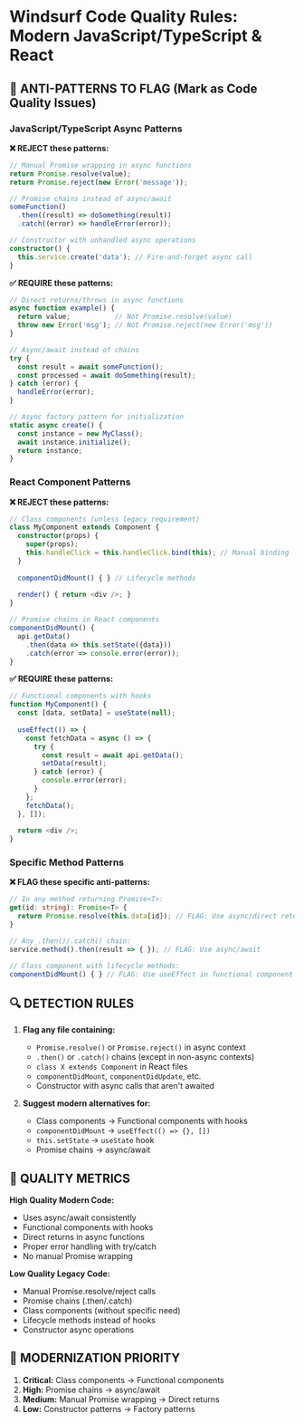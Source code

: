 # Windsurf Code Quality Rules: Modern JavaScript/TypeScript & React

## 🚫 ANTI-PATTERNS TO FLAG (Mark as Code Quality Issues)

### JavaScript/TypeScript Async Patterns

**❌ REJECT these patterns:**
```typescript
// Manual Promise wrapping in async functions
return Promise.resolve(value);
return Promise.reject(new Error('message'));

// Promise chains instead of async/await
someFunction()
  .then((result) => doSomething(result))
  .catch((error) => handleError(error));

// Constructor with unhandled async operations
constructor() {
  this.service.create('data'); // Fire-and-forget async call
}
```

**✅ REQUIRE these patterns:**
```typescript
// Direct returns/throws in async functions
async function example() {
  return value;           // Not Promise.resolve(value)
  throw new Error('msg'); // Not Promise.reject(new Error('msg'))
}

// Async/await instead of chains
try {
  const result = await someFunction();
  const processed = await doSomething(result);
} catch (error) {
  handleError(error);
}

// Async factory pattern for initialization
static async create() {
  const instance = new MyClass();
  await instance.initialize();
  return instance;
}
```

### React Component Patterns

**❌ REJECT these patterns:**
```typescript
// Class components (unless legacy requirement)
class MyComponent extends Component {
  constructor(props) {
    super(props);
    this.handleClick = this.handleClick.bind(this); // Manual binding
  }
  
  componentDidMount() { } // Lifecycle methods
  
  render() { return <div />; }
}

// Promise chains in React components
componentDidMount() {
  api.getData()
    .then(data => this.setState({data}))
    .catch(error => console.error(error));
}
```

**✅ REQUIRE these patterns:**
```typescript
// Functional components with hooks
function MyComponent() {
  const [data, setData] = useState(null);
  
  useEffect(() => {
    const fetchData = async () => {
      try {
        const result = await api.getData();
        setData(result);
      } catch (error) {
        console.error(error);
      }
    };
    fetchData();
  }, []);
  
  return <div />;
}
```

### Specific Method Patterns

**❌ FLAG these specific anti-patterns:**
```typescript
// In any method returning Promise<T>:
get(id: string): Promise<T> {
  return Promise.resolve(this.data[id]); // FLAG: Use async/direct return
}

// Any .then()/.catch() chain:
service.method().then(result => { }); // FLAG: Use async/await

// Class component with lifecycle methods:
componentDidMount() { } // FLAG: Use useEffect in functional component
```

## 🔍 DETECTION RULES

1. **Flag any file containing:**
   - `Promise.resolve()` or `Promise.reject()` in async context
   - `.then()` or `.catch()` chains (except in non-async contexts)
   - `class X extends Component` in React files
   - `componentDidMount`, `componentDidUpdate`, etc.
   - Constructor with async calls that aren't awaited

2. **Suggest modern alternatives for:**
   - Class components → Functional components with hooks
   - `componentDidMount` → `useEffect(() => {}, [])`
   - `this.setState` → `useState` hook
   - Promise chains → async/await

## 📝 QUALITY METRICS

**High Quality Modern Code:**
- Uses async/await consistently
- Functional components with hooks
- Direct returns in async functions
- Proper error handling with try/catch
- No manual Promise wrapping

**Low Quality Legacy Code:**
- Manual Promise.resolve/reject calls
- Promise chains (.then/.catch)
- Class components (without specific need)
- Lifecycle methods instead of hooks
- Constructor async operations

## 🎯 MODERNIZATION PRIORITY

1. **Critical:** Class components → Functional components
2. **High:** Promise chains → async/await
3. **Medium:** Manual Promise wrapping → Direct returns
4. **Low:** Constructor patterns → Factory patterns
